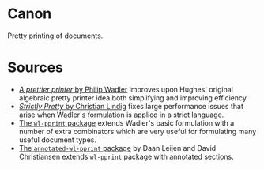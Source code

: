
# Canon

Pretty printing of documents.

# Sources

- [*A prettier printer* by Philip Wadler](http://homepages.inf.ed.ac.uk/wadler/papers/prettier/prettier.pdf)
  improves upon Hughes' original algebraic pretty printer idea
  both simplifying and improving efficiency.
- [*Strictly Pretty* by Christian Lindig](http://citeseerx.ist.psu.edu/viewdoc/download?doi=10.1.1.34.2200&rep=rep1&type=pdf)
  fixes large performance issues that arise when Wadler's formulation 
  is applied in a strict language.
- [The `wl-pprint` package](https://hackage.haskell.org/package/wl-pprint-1.2/docs/Text-PrettyPrint-Leijen.html)
  extends Wadler's basic formulation with a number of extra 
  combinators which are very useful for formulating many useful 
  document types.
- [The `annotated-wl-pprint` package](https://hackage.haskell.org/package/annotated-wl-pprint) 
  by Daan Leijen and David Christiansen extends `wl-pprint` package 
  with annotated sections.